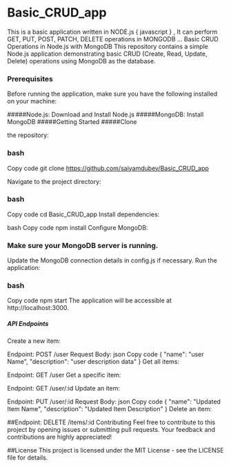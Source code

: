 # Basic_CRUD_app
This is a basic application written in NODE.js { javascript } , It can perform GET, PUT, POST, PATCH, DELETE operations in MONGODB ...
Basic CRUD Operations in Node.js with MongoDB
This repository contains a simple Node.js application demonstrating basic CRUD (Create, Read, Update, Delete) operations using MongoDB as the database.

### Prerequisites
Before running the application, make sure you have the following installed on your machine:

#####Node.js: Download and Install Node.js
#####MongoDB: Install MongoDB
#####Getting Started
#####Clone 


the repository:


### bash
Copy code
git clone https://github.com/saiyamdubey/Basic_CRUD_app

Navigate to the project directory:

### bash
Copy code
cd Basic_CRUD_app
Install dependencies:

bash
Copy code
npm install
Configure MongoDB:

### Make sure your MongoDB server is running.
Update the MongoDB connection details in config.js if necessary.
Run the application:

### bash
Copy code
npm start
The application will be accessible at http://localhost:3000.

##### API Endpoints
Create a new item:

Endpoint: POST /user
Request Body:
json
Copy code
{
  "name": "user Name",
  "description": "user description data"
}
Get all items:

Endpoint: GET /user
Get a specific item:

Endpoint: GET /user/:id
Update an item:

Endpoint: PUT /user/:id
Request Body:
json
Copy code
{
  "name": "Updated Item Name",
  "description": "Updated Item Description"
}
Delete an item:

##Endpoint: DELETE /items/:id
Contributing
Feel free to contribute to this project by opening issues or submitting pull requests. Your feedback and contributions are highly appreciated!

##License
This project is licensed under the MIT License - see the LICENSE file for details.
